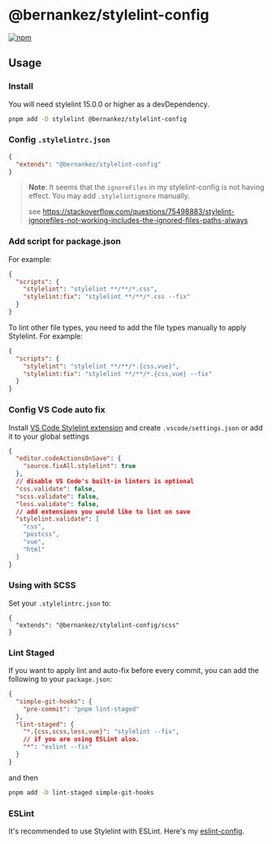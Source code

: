 # @bernankez/stylelint-config

[![npm](https://img.shields.io/npm/v/@bernankez/stylelint-config?color=green&label=npm)](https://www.npmjs.com/package/@bernankez/stylelint-config)

## Usage

### Install

You will need stylelint 15.0.0 or higher as a devDependency.
```bash
pnpm add -D stylelint @bernankez/stylelint-config
```

### Config `.stylelintrc.json`

```json
{
  "extends": "@bernankez/stylelint-config"
}
```

> **Note**: It seems that the `ignoreFiles` in my stylelint-config is not having effect. You may add `.stylelintignore` manually.
>
> see https://stackoverflow.com/questions/75498883/stylelint-ignorefiles-not-working-includes-the-ignored-files-paths-always

### Add script for package.json

For example:

```json
{
  "scripts": {
    "stylelint": "stylelint **/**/*.css",
    "stylelint:fix": "stylelint **/**/*.css --fix"
  }
}
```

To lint other file types, you need to add the file types manually to apply Stylelint. For example:

```json
{
  "scripts": {
    "stylelint": "stylelint **/**/*.{css,vue}",
    "stylelint:fix": "stylelint **/**/*.{css,vue} --fix"
  }
}
```

### Config VS Code auto fix

Install [VS Code Stylelint extension](https://marketplace.visualstudio.com/items?itemName=stylelint.vscode-stylelint) and create `.vscode/settings.json` or add it to your global settings

```json
{
  "editor.codeActionsOnSave": {
    "source.fixAll.stylelint": true
  },
  // disable VS Code's built-in linters is optional
  "css.validate": false,
  "scss.validate": false,
  "less.validate": false,
  // add extensions you would like to lint on save
  "stylelint.validate": [
    "css",
    "postcss",
    "vue",
    "html"
  ]
}
```

### Using with SCSS

Set your `.stylelintrc.json` to:
```
{
  "extends": "@bernankez/stylelint-config/scss"
}
```

### Lint Staged

If you want to apply lint and auto-fix before every commit, you can add the following to your `package.json`:

```json
{
  "simple-git-hooks": {
    "pre-commit": "pnpm lint-staged"
  },
  "lint-staged": {
    "*.{css,scss,less,vue}": "stylelint --fix",
    // if you are using ESLint also.
    "*": "eslint --fix"
  }
}
```

and then

```bash
pnpm add -D lint-staged simple-git-hooks
```

### ESLint

It's recommended to use Stylelint with ESLint. Here's my [eslint-config](https://github.com/Bernankez/eslint-config).
